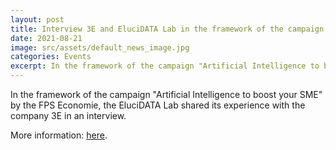 ```yaml
---
layout: post
title: Interview 3E and EluciDATA Lab in the framework of the campaign "AI to boost your SME" by the FPS Economie
date: 2021-08-21
image: src/assets/default_news_image.jpg
categories: Events
excerpt: In the framework of the campaign "Artificial Intelligence to boost your SME" by the FPS Economie, the EluciDATA Lab shared its experience with the company 3E in an interview.
---
```


<div class="text-xl text-gray-700 font-semibold">

In the framework of the campaign "Artificial Intelligence to boost your SME" by the FPS Economie, the EluciDATA Lab shared its experience with the company 3E in an interview.&nbsp;

More information: <a href="https://www.intelligenceartificiellepourpme.be/temoignages/interview-croisee-de-3e-pme-et-sirris-accompagnateur-en-ia?newsletter=1#newsletter">here</a>.&nbsp;

</div>
